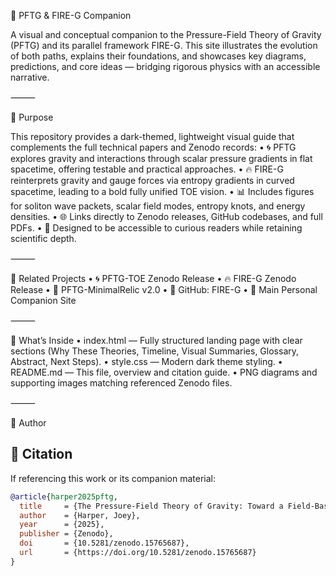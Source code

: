 🌌 PFTG & FIRE-G Companion

A visual and conceptual companion to the Pressure-Field Theory of Gravity (PFTG) and its parallel framework FIRE-G. This site illustrates the evolution of both paths, explains their foundations, and showcases key diagrams, predictions, and core ideas — bridging rigorous physics with an accessible narrative.

⸻

🔭 Purpose

This repository provides a dark-themed, lightweight visual guide that complements the full technical papers and Zenodo records:
	•	🌀 PFTG explores gravity and interactions through scalar pressure gradients in flat spacetime, offering testable and practical approaches.
	•	🔥 FIRE-G reinterprets gravity and gauge forces via entropy gradients in curved spacetime, leading to a bold fully unified TOE vision.
	•	📊 Includes figures for soliton wave packets, scalar field modes, entropy knots, and energy densities.
	•	🌐 Links directly to Zenodo releases, GitHub codebases, and full PDFs.
	•	🧠 Designed to be accessible to curious readers while retaining scientific depth.

⸻

🔗 Related Projects
	•	🌀 PFTG-TOE Zenodo Release
	•	🔥 FIRE-G Zenodo Release
	•	📘 PFTG-MinimalRelic v2.0
	•	🔧 GitHub: FIRE-G
	•	🔭 Main Personal Companion Site

⸻

🧪 What’s Inside
	•	index.html — Fully structured landing page with clear sections (Why These Theories, Timeline, Visual Summaries, Glossary, Abstract, Next Steps).
	•	style.css — Modern dark theme styling.
	•	README.md — This file, overview and citation guide.
	•	PNG diagrams and supporting images matching referenced Zenodo files.

⸻

🧠 Author

## 📜 Citation

If referencing this work or its companion material:

```bibtex
@article{harper2025pftg,
  title     = {The Pressure-Field Theory of Gravity: Toward a Field-Based Theory of Everything},
  author    = {Harper, Joey},
  year      = {2025},
  publisher = {Zenodo},
  doi       = {10.5281/zenodo.15765687},
  url       = {https://doi.org/10.5281/zenodo.15765687}
}
